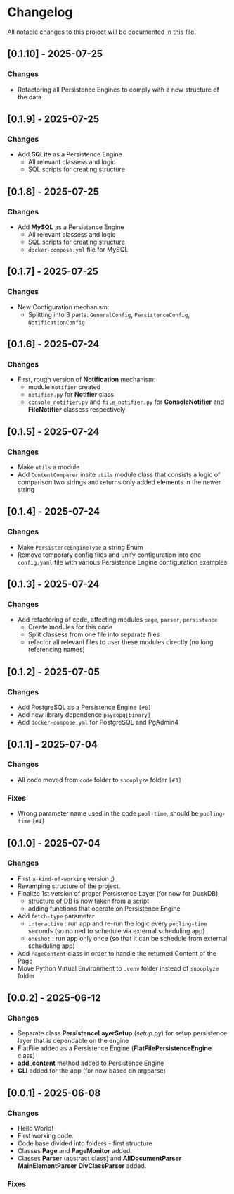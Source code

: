 # Changelog

All notable changes to this project will be documented in this file.

## [0.1.10] - 2025-07-25

### Changes

- Refactoring all Persistence Engines to comply with a new structure of the data

## [0.1.9] - 2025-07-25

### Changes

- Add **SQLite** as a Persistence Engine
  - All relevant classess and logic
  - SQL scripts for creating structure

## [0.1.8] - 2025-07-25

### Changes

- Add **MySQL** as a Persistence Engine
  - All relevant classess and logic
  - SQL scripts for creating structure
  - `docker-compose.yml` file for MySQL

## [0.1.7] - 2025-07-25

### Changes

- New Configuration mechanism:
  - Splitting into 3 parts: `GeneralConfig`, `PersistenceConfig`, `NotificationConfig`

## [0.1.6] - 2025-07-24

### Changes

- First, rough version of **Notification** mechanism:
  - module `notifier` created
  - `notifier.py` for **Notifier** class
  - `console_notifier.py` and `file_notifier.py` for **ConsoleNotifier** and **FileNotifier** classess respectively

## [0.1.5] - 2025-07-24

### Changes

- Make `utils` a module
- Add `ContentComparer` insite `utils` module class that consists a logic of comparison two strings
  and returns only added elements in the newer string

## [0.1.4] - 2025-07-24

### Changes

- Make `PersistenceEngineType` a string Enum
- Remove temporary config files and unify configuration into one `config.yaml` file
  with various Persistence Engine configuration examples

## [0.1.3] - 2025-07-24

### Changes

- Add refactoring of code, affecting modules `page`, `parser`, `persistence`
  - Create modules for this code
  - Split classess from one file into separate files
  - refactor all relevant files to user these modules directly (no long referencing names)

## [0.1.2] - 2025-07-05

### Changes

- Add PostgreSQL as a Persistence Engine `[#6]`
- Add new library dependence `psycopg[binary]`
- Add `docker-compose.yml` for PostgreSQL and PgAdmin4

## [0.1.1] - 2025-07-04

### Changes

- All code moved from `code` folder to `snooplyze` folder `[#3]`

### Fixes

- Wrong parameter name used in the code `pool-time`, should be `pooling-time` `[#4]`

## [0.1.0] - 2025-07-04

### Changes

- First `a-kind-of-working` version ;)
- Revamping structure of the project.
- Finalize 1st version of proper Persistence Layer (for now for DuckDB)
  - structure of DB is now taken from a script
  - adding functions that operate on Persistence Engine
- Add `fetch-type` parameter
  - `interactive` : run app and re-run the logic every `pooling-time` seconds (so no ned to schedule via external scheduling app)
  - `oneshot` : run app only once (so that it can be schedule from external scheduling app)
- Add `PageContent` class in order to handle the returned Content of the Page
- Move Python Virtual Environment to `.venv` folder instead of `snooplyze` folder

## [0.0.2] - 2025-06-12

### Changes

- Separate class **PersistenceLayerSetup** (_setup.py_) for setup persistence layer that is dependable on the engine
- FlatFile added as a Persistence Engine (**FlatFilePersistenceEngine** class)
- **add_content** method added to Persistence Engine
- **CLI** added for the app (for now based on argparse)

## [0.0.1] - 2025-06-08

### Changes

- Hello World!
- First working code.
- Code base divided into folders - first structure
- Classes **Page** and **PageMonitor** added.
- Classes **Parser** (abstract class) and **AllDocumentParser** **MainElementParser** **DivClassParser** added.

### Fixes
